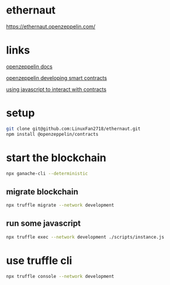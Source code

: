 # ethernaut
https://ethernaut.openzeppelin.com/

# links

[openzeppelin docs](https://docs.openzeppelin.com/contracts/3.x/)

[openzeppelin developing smart contracts](https://docs.openzeppelin.com/learn/developing-smart-contracts)

[using javascript to interact with contracts](https://docs.openzeppelin.com/learn/deploying-and-interacting#interacting-programmatically)

# setup

```bash
git clone git@github.com:LinuxFan2718/ethernaut.git
npm install @openzeppelin/contracts
```

# start the blockchain

```sh
npx ganache-cli --deterministic
```

## migrate blockchain

```sh
npx truffle migrate --network development
```

## run  some javascript

```sh
npx truffle exec --network development ./scripts/instance.js
```

# use truffle cli

```sh
npx truffle console --network development
```
